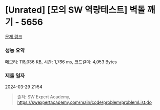 # [Unrated] [모의 SW 역량테스트] 벽돌 깨기 - 5656 

[문제 링크](https://swexpertacademy.com/main/code/problem/problemDetail.do?contestProbId=AWXRQm6qfL0DFAUo) 

### 성능 요약

메모리: 118,036 KB, 시간: 1,766 ms, 코드길이: 4,053 Bytes

### 제출 일자

2024-03-29 21:54



> 출처: SW Expert Academy, https://swexpertacademy.com/main/code/problem/problemList.do